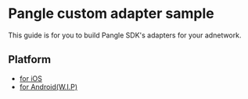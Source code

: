 # Pangle custom adapter sample

This guide is for you to build Pangle SDK's adapters for your adnetwork.

## Platform

- [for iOS](iOS)
- [for Android(W.I.P)]()
